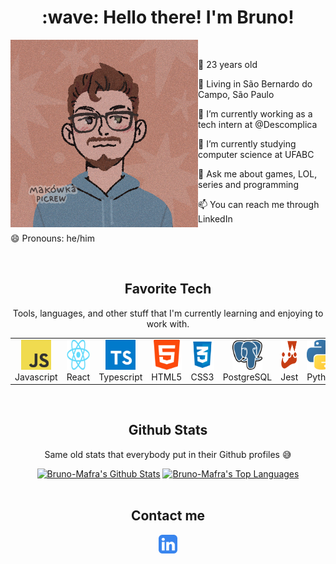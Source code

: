 <h1 align="center" id="macropower-title">:wave: Hello there! I'm Bruno!</h1>

<!--
**Bruno-Mafra/Bruno-Mafra** is a ✨ _special_ ✨ repository because its `README.md` (this file) appears on your GitHub profile.
-->

<img src="/assets/Draw.png" width="300" height="300" alt="MeDraw" margin="10" align="left"/>
   &nbsp;
  
   👦 23 years old
   
   🌇 Living in São Bernardo do Campo, São Paulo
  
   🔭 I’m currently working as a tech intern at @Descomplica
  
   🌱 I’m currently studying computer science at UFABC
      
   💬 Ask me about games, LOL, series and programming
  
   📫 You can reach me through LinkedIn
  
   😄 Pronouns: he/him
  
  <br clear="left"/>
  
 <h2 align="center" id="techs">Favorite Tech</h2>
 <p align="center"> Tools, languages, and other stuff that I'm currently learning and enjoying to work with. </p>

<div align="center">
  <table>
    <tr>
      <td align="center" width="96">
        <a href="#techs">
          <img src="/assets/Javascript.png" width="48" height="48" alt="Javascript" />
        </a>
        <br>Javascript
      </td>
      <td align="center" width="96">
        <a href="#techs">
          <img src="/assets/React.png" width="58" height="48" alt="React" />
        </a>
        <br>React
      </td>
      <td align="center" width="96">
        <a href="#techs">
          <img src="/assets/Typescript.png" width="48" height="48" alt="Typescript" />
        </a>
        <br>Typescript
      </td>
      <td align="center" width="96">
        <a href="#techs">
          <img src="/assets/HTML.png" width="48" height="48" alt="HTML" />
        </a>
        <br>HTML5
      </td>
      <td align="center" width="96">
        <a href="#techs">
          <img src="/assets/CSS.png" width="48" height="48" alt="CSS" />
        </a>
        <br>CSS3
      </td>
      <td align="center" width="96">
        <a href="#techs">
          <img src="/assets/Postgre_sql.png" width="48" height="48" alt="PostgreSQL" />
        </a>
        <br>PostgreSQL
      </td>
      <td align="center" width="96">
        <a href="#techs">
          <img src="/assets/Jest.png" width="48" height="48" alt="Jest" />
        </a>
        <br>Jest
      </td>
      <td align="center" width="96">
        <a href="#techs">
          <img src="/assets/Python.png" width="48" height="48" alt="Python" />
        </a>
        <br>Python
      </td>
      <td align="center" width="96">
        <a href="#techs">
          <img src="/assets/C++.png" width="48" height="48" alt="C/C++" />
        </a>
        <br>C/C++
      </td>
    </tr>
  </table>
</div>
<br clear="left"/>

 <h2 align="center">Github Stats</h2>
 <p align="center"> Same old stats that everybody put in their Github profiles 😅 </p>

  <div align="center">
    <a href="https://github.com/anuraghazra/github-readme-stats"><img alt="Bruno-Mafra's Github Stats" src="https://denvercoder1-github-readme-stats.vercel.app/api/?username=Bruno-Mafra&show_icons=true&include_all_commits=true&count_private=true&text_color=gray&theme=transparent&hide_border=true&bg_color=00000000&title_color=blue&icon_color=F8D866" height="192px"/></a>
    <a href="https://github.com/anuraghazra/github-readme-stats"><img alt="Bruno-Mafra's Top Languages" src="https://github-readme-stats.vercel.app/api/top-langs/?username=Bruno-Mafra&langs_count=8&layout=compact&theme=transparent&hide_border=true&bg_color=00000000&title_color=blue&text_color=gray&icon_color=F8D866&hide=Jupyter%20Notebook" height="192px"/></a>
  </div>
  <br clear="left"/>

<h2 align="center" id="techs">Contact me</h2>
  <div align="center">
    <a href="https://www.linkedin.com/in/bruno-mafra-0b1215206"><img align="center" alt="linkedin" src="assets/linkedin.svg" height="30px"/></a>
  </div>
